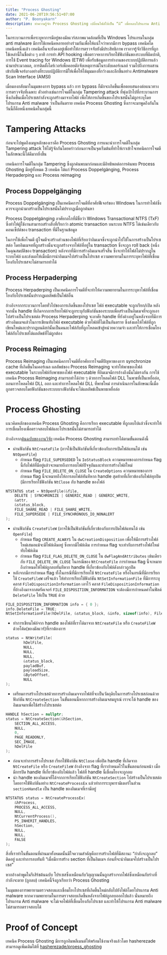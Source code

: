 ```yaml
---
title: "Process Ghosting"
date: 2021-06-20T19:56:51+07:00
author: "P. Boonyakarn"
description: ทำความรู้จัก Process Ghosting เปลี่ยนไฟล์ให้เป็น “ผี” เพื่อหลบโปรแกรม Anti Malware
---
```


ในกระบวนการเพื่อระบุหาการมีอยู่ของมัลแวร์สภาพแวดล้อมที่เป็น Windows โปรแกรมในกลุ่ม anti malware มีการใช้เทคนิคหลายอย่างร่วมกันเพื่อให้แน่ใจว่าหากมีการ bypass เทคนิคใดเทคนิคหนึ่งแล้ว เทคนิคอื่นจะยังคงอยู่เพื่อทำให้การตรวจจับยังมีประสิทธิภาพ เราอาจรู้จักวิธีการที่ถูกใช้เหล่านี้ในชื่อต่าง ๆ อาทิ การทำ API hooking เพื่อตรวจหาการเรียกใช้ฟังก์ชันของระบบที่ผิดปกติ, การใช้ Event tracing for Windows (ETW) เพื่อรับข้อมูลการทำงานของระบบปฏิบัติการแล้วนำมาประมวลผล, การติดตั้งไดร์เวอร์เพื่อคอยดักจับเหตุการณ์ในระดับเคอร์เนลล์ รวมไปถึงการผสานเข้ากับฟีเจอร์บางอย่างที่ระบบปฏิบัติการมีให้เพื่อให้ได้มุมมองที่กว้างและลึกขึ้นอย่าง Antimalware Scan Interface (AMSI)

เมื่อมองกลับมาในมุมของการ bypass แล้ว การ bypass ก็มักจะเกิดขึ้นเพื่อตอบสนองต่อแนวทางการตรวจจับที่เฉพาะ ตัวอย่างเช่นการโจมตีในกลุ่ม Tampering attack ที่พุ่งเป้าไปที่กระบวนการซึ่งเกิดขึ้นเมื่อโปรเซสกำลังจะถูกสร้างมาจากไฟล์ เพื่อให้การเกิดขึ้นของโปรเซสนั้นไม่ถูกระบุโดยโปรแกรม Anti malware ว่าเป็นอันตราย เทคนิค Process Ghosting ซึ่งเราจะมาพูดถึงกันในวันนี้ก็คือหนึ่งเทคนิคในกลุ่มนี้

# Tampering Attacks

ก่อนจะไปพูดถึงเมนูหลักของเราคือ Process Ghosting การแนะนำการโจมตีในกลุ่ม Tampering attack ให้ได้รู้จักกันโดยคร่าวก่อนอาจเป็นจุดเริ่มต้นที่ทำให้เราเข้าใจเทคนิคการโจมตีในลักษณะนี้ได้ดีมากยิ่งขึ้น

เทคนิคการโจมตีในกลุ่ม Tampering ซึ่งถูกค้นพบมาก่อนและมีอิทธิพลต่อการค้นพบ Process Ghosting มีอยู่ทั้งหมด 3 เทคนิค ได้แก่ Process Doppelgänging, Process Herpaderping และ Process reimaging

## Process Doppelgänging

Process Doppelgänging เป็นเทคนิคการโจมตีที่อาศัยฟีเจอร์ของ Windows ในการทำไฟล์ซึ่งควรจะถูกนำมาสร้างเป็นโปรเซสนั้นไม่ปรากฎเมื่อถูกค้นหา

Process Doppelgänging อาศัยกลไกที่มีชื่อว่า Windows Transactional NTFS (TxF) ซึ่งทำให้ผู้ใช้งานสามารถสร้างสิ่งที่เรียกว่า atomic transaction บนระบบ NTFS ได้เช่นเดียวกับคอนเซ็ปต์ของ transaction ที่มีในฐานข้อมูล

ในการใช้เพื่อโจมตี ผู้โจมตีจะสร้างส่วนของไฟล์ที่เรียกว่าอิมเมจซึ่งจะถูกนำไปใช้ในการสร้างเป็นโปรเซสต่อ โดยอิมเมจทที่ถูกสร้างนั้นจะถูกสร้างจากไฟล์ที่อยู่ใน transaction ซึ่งจะถูก roll back (หนึ่งในคุณสมบัติของ transaction) หลังจากที่มีการสร้างอิมเมจเสร็จสิ้น ซึ่งจะทำให้ไฟล์ไม่ปรากฎในระบบไฟล์ และส่งผลให้เมื่อมีการนำอิมเมจไปสร้างเป็นโปรเซส ความพยายามในการระบุหาไฟล์ที่เชื่อมโยงกับโปรเซสจะไม่สามารถทำได้

## Process Herpaderping

Process Herpaderping เป็นเทคนิคการโจมตีที่จะทำให้ความพยายามในการระบุหาไฟล์ที่เชื่อมโยงกับโปรเซสนั้นปรากฎผลลัพธ์เป็นไฟล์อื่น

อ้างอิงจากกระบวนการโดยทั่วไปของการเกิดขึ้นของโปรเซส ไฟล์ executable จะถูกเรียก/เปิด หลังจากนั้น handle ที่เกิดจากการเรียกไฟล์จะถูกระบุกับฟังก์ชันของระบบเพื่อสร้างเป็นอิมเมจที่จะถูกเอาไปสร้างเป็นโปรเซสต่อ Process Herpaderping จะอาศัย handle ที่ยังค้างอยู่ในหลังจากที่มีการสร้างอิมเมจแล้วในการเขียนทับไฟล์ executable ด้วยไฟล์ที่ไม่เป็นอันตราย ซึ่งส่งผลให้ไฟล์ที่ถูกเขียนใหม่และปรากฎบนดิสก์นั้นเป็นคนละไฟล์กับที่ถูกโหลดเข้าสู่หน่วยความจำ และทำให้การเชื่อมโยงไฟล์กับโปรเซสได้ผลลัพธ์ที่ไม่ถูกต้อง

## Process Reimaging

Process Reimaging เป็นเทคนิคการโจมตีที่อาศัยการโจมตีปัญหาของการ synchronize cache ที่เกิดขึ้นในเคอร์เนล ผลลัพธ์ของ Process Reimaging จะทำให้พาธของไฟล์ executable ในระบบไฟล์กับพาธของไฟล์ executable ที่อิมเมจมีการอ้างถึงนั้นไม่ตรงกัน การใช้เทคนิค Process Reimaging สามารถทำได้ง่าย ๆ ด้วยการโหลดไฟล์ DLL ในพาธที่เป็นเหยื่อล่อ, ถอนการโหลดไฟล์ DLL ออก และทำการโหลดไฟล์ DLL ที่พาธใหม่ การดำเนินการในลักษณะนี้เมื่อถูกตรวจสอบโดยฟังก์ชันของระบบบางฟังก์ชันจะได้ผลลัพธ์เป็นพาธเหยื่อล่อ

# Process Ghosting

แนวคิดหลักของเทคนิค Process Ghosting คือการเรียก executable ที่ถูกลบไปแล้วซึ่งจะทำให้การเชื่อมโยงเพื่อตรวจสอบไฟล์และโปรเซสนั้นไม่สามารถทำได้

อ้างอิงจาก[ต้นฉบับของงานวิจัย](https://www.elastic.co/blog/process-ghosting-a-new-executable-image-tampering-attack) เทคนิค Process Ghosting สามารถทำได้ตามขั้นตอนดังนี้

- ผ่านฟังก์ชัน `NtCreateFile` (อาจใช้เป็นฟังก์ชันที่เกี่ยวข้องกับการเปิดไฟล์แทนได้ เช่น `NtOpenFile`)
    - กำหนด flag `FILE_SUPERSEDED` ใน `IoStatusBlock` ความหมายของการกำหนด flag นี้กับไฟล์ที่มีอยู่แล้วจะหมายถึงการลบไฟล์ปัจจุบันและทำการสร้างไฟล์ใหม่
    - กำหนด flag `FILE_DELETE_ON_CLOSE` ใน `CreateOptions` ความหมายของการกำหนด flag นี้จะหมายถึงให้การลบไฟล์ทันทีหาก handle สุดท้ายที่เกี่ยวข้องกับไฟล์ทุกปิด (มีการเรียกใช้ฟังก์ชัน `NtClose` กับ handle ของไฟล์

```c
NTSTATUS stat = NtOpenFile(&file, 
    DELETE | SYNCHRONIZE | GENERIC_READ | GENERIC_WRITE,
    &attr, 
    &status_block, 
    FILE_SHARE_READ | FILE_SHARE_WRITE,
    FILE_SUPERSEDE | FILE_SYNCHRONOUS_IO_NONALERT
);
```

- ผ่านฟังก์ชัน `CreateFileW` (อาจใช้เป็นฟังก์ชันที่เกี่ยวข้องกับการเปิดไฟล์แทนได้ เช่น `OpenFile`)
    - กำหนด flag `CREATE_ALWAYS` ใน `dwCreationDisposition` เพื่อให้มีการสร้างไฟล์ใหม่เสมอแม้จะมีไฟล์เดิมอยู่ ซึ่งหากมีไฟล์เดิม การกำหนด flag จะเท่ากับการสร้างไฟล์ใหม่ทับไฟล์เดิม
    - กำหนด flag `FILE_FLAG_DELETE_ON_CLOSE` ใน `dwFlagAndAttributes` เช่นเดียวกับ `FILE_DELETE_ON_CLOSE` ในกรณีของ `NtCreateFile` การกำหนด flag นี้จะหมายถึงกำหนดให้ไฟล์ถูกลบทันทีหาก handle ที่เกี่ยวข้องกับไฟล์ดังกล่าวถูกปิด
- หลังจากมีการกำหนด flag ทั้งในกรณีที่มีการเรียกใช้ `NtCreateFile` หรือในกรณีที่มีการเรียกใช้ `CreateFileW` เสร็จแล้ว ให้ทำการเรียกใช้ฟังก์ชัน `NtSetInformationFile` ที่มีการระบุคลาส `FileDispositionInformation` เอาไว้ คลาส `FileDispositionInformation` ที่อ้างอิงมาจากสตรัคเจอร์ `FILE_DISPOSITION_INFORMATION` จะต้องมีการกำหนดค่าในฟิลด์ `DeleteFile` ให้เป็น `TRUE` ด้วย

```c
FILE_DISPOSITION_INFORMATION info = { 0 };
info.DeleteFile = TRUE;
NtSetInformationFile(hDelFile, &status_block, &info, sizeof(info), FileDispositionInformation);
```

- ทำการเขียนไฟล์จาก handle ของไฟล์ที่เราได้มาจาก `NtCreateFile` หรือ `CreateFileW` ด้วยโค้ด(ของมัลแวร์)ที่เราต้องการ

```c
status = NtWriteFile(
        hDelFile,
        NULL,
        NULL,
        NULL, 
        &status_block,
        payladBuf, 
        payloadSize,
        &ByteOffset,
        NULL
);
```

- เตรียมการสร้างโปรเซสด้วยการสร้างอิมเมจจากไฟล์ที่จะเป็นวัตถุดิบในการสร้างโปรเซสก่อนด้วยฟังก์ชัน `NtCreateSection` ในขั้นตอนนี้หากการสร้างอิมเมจสมบูรณ์ เราจะได้ handle ของอิมเมจมาเพื่อใช้สร้างโปรเซสต่อ

```c
HANDLE hSection = nullptr;
status = NtCreateSection(&hSection,
    SECTION_ALL_ACCESS,
    NULL,
    0,
    PAGE_READONLY,
    SEC_IMAGE,
    hDelFile
);
```

- ก่อนจะทำการสร้างโปรเซส เรียกใช้ฟังก์ชัน `NtClose` เพื่อปิด handle ที่เกิดจาก `NtCreateFile` หรือ `CreateFileW` อ้างอิงจาก flag ที่เรากำหนดไว้ในขั้นตอนก่อนหน้า เมื่อมีการปิด handle ที่เกี่ยวข้องกับไฟล์แล้ว ไฟล์ที่ handle นี้เชื่อมโยงจะถูกลบ
- นำ handle ของอิมเมจที่ได้จากการเรียกใช้ฟังก์ชัน `NtCreateSection` ไปสร้างเป็นโปรเซสต่อ โดยอาจใช้ฟังก์ชันอย่าง `NtCreateProcessEx` แล้วทำการระบุพารามิเตอร์ในส่วน `sectionHandle` เป็น handle ของอิมเมจที่เรามีอยู่

```c
NTSTATUS status = NtCreateProcessEx(
    &hProcess,
    PROCESS_ALL_ACCESS,
    NULL,
    NtCurrentProcess(),
    PS_INHERIT_HANDLES,
    hSection,
    NULL,
    NULL,
    FALSE
);
```

สิ่งที่เราทำในขั้นตอนที่ผ่านมาทั้งหมดนั้นมีใจความสำคัญคือการสร้างไฟล์ที่มีสถานะ “กำลังจะถูกลบ” ติดอยู่ และทำการลบทันที “เมื่อมีการสร้าง section ที่เป็นอิมเมจ ก่อนที่จะนำอิมเมจไปสร้างเป็นโปรเซส”

หากอ้างคำพูดในรีเสิร์ชต้นฉบับ โปรเซสซึ่งเหมือนกับวิญญาณนั้นถูกสร้างจากไฟล์ซึ่งเหมือนกับร่างที่กำลังจะตาย (ถูกลบ) เทคนิคนี้จึงถูกเรียกว่า Process Ghosting

ในมุมของการพยายามตรวจสอบและเชื่อมโยงโปรเซสที่เกิดขึ้นใหม่กลับไปยังไฟล์โดยโปรแกรม Anti malware หากความพยายามในการตรวจสอบเกิดขึ้นหลังจากไฟล์ถูกลบออกไปแล้ว นั่นหมายถึงโปรแกรม Anti malware จะไม่เจอไฟล์ที่เชื่อมโยงกับโปรเซส และทำให้โปรแกรม Anti malware ไม่สามารถตรวจสอบได้

# Proof of Concept

เทคนิค Process Ghosting มีการถูกอิมพลีเมนต์ให้พร้อมใช้งานจริงแล้วโดย hasherezade สามารถดูเพิ่มเติมได้ที่ [hasherezade/proess_ghosting](https://github.com/hasherezade/process_ghosting)